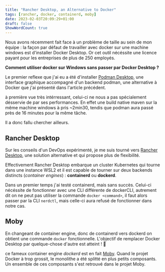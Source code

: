 ```yaml
---
title: "Rancher Desktop, an Alternative to Docker"
tags: [rancher, docker, containerd, moby]
date: 2023-02-03T20:09:29+01:00
draft: false
ShowWordCount: true
---
```


Nous avons récemment fait face à un problème de taille au sein de mon équipe : la façon par défaut de travailler avec docker sur une machine windows est d'installer Docker Desktop. Or cet outil nécéssite une licence payant pour les entreprises de plus de 250 employés.

**Comment utiliser docker sur Windows sans passer par Docker Desktop ?**

Le premier reflexe que j'ai eu a été d'installer [Podman Desktop](https://podman-desktop.io/), une interface graphique accompagné d'un backend podman, une alternative à Docker que j'ai présenté dans l'article précédent.

à première vue très intérressant, celui-ci ne nous a pas spécialement désservie de par ses performances.
En effet une build native maven sur la même machine windows à pris ~2min30, tendis que podman aura passé près de 16 minutes pour la même tâche.

Il a donc fallu chercher ailleurs.

## Rancher Desktop

Sur les conseils d'un DevOps expérimenté, je me suis tourné vers [Rancher Desktop](https://rancherdesktop.io/), une solution alternative et qui propose plus de flexibilité.

Effectivement Rancher Desktop embarque un cluster Kubernetes qui tourne dans une instance WSL2 et il est capable de tourner sur deux backends distincts (*container engines*) : **containerd** ou **dockerd**. 

Dans un premier temps j'ai testé containerd, mais sans succès. Celui-ci nécéssite de fonctionner avec une CLI différente de dockerCLI, autrement dit on ne peut pas utiliser la commande `docker <command>`, il faut alors passer par la CLI `nerdctl`, mais celle-ci aura refusé de fonctionner dans notre cas.

## Moby

En changeant de container engine, donc de containerd vers dockerd on obtient une commande `docker` fonctionnelle. L'objectif de remplacer Docker Desktop par quelque-chose d'autre est atteint ! 🎊

ce fameux container engine *dockerd* est en fait [Moby](https://github.com/moby/moby). Quand le projet Docker à trop grossit, le monolithe a été splitté en plus petits composants. Un ensemble de ces composants s'est retrouvé dans le projet Moby.